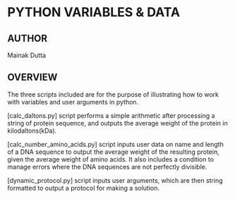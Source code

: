 # PYTHON VARIABLES & DATA


## AUTHOR
Mainak Dutta


## OVERVIEW
The three scripts included are for the purpose of illustrating how to work with variables and user arguments in python.

[calc_daltons.py] script performs a simple arithmetic after processing a string of protein sequence, and outputs the average weight of the protein in kilodaltons(kDa).

[calc_number_amino_acids.py] script inputs user data on name and length of a DNA sequence to output the average weight of the resulting protein, given the average weight of amino acids. It also includes a condition to manage errors where the DNA sequences are not perfectly divisible.

[dynamic_protocol.py] script inputs user arguments, which are then string formatted to output a protocol for making a solution.

